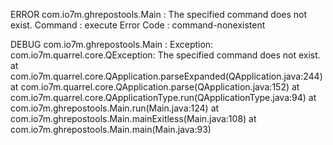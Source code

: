 ERROR com.io7m.ghrepostools.Main : The specified command does not exist.
  Command    : execute
  Error Code : command-nonexistent

DEBUG com.io7m.ghrepostools.Main : Exception: 
com.io7m.quarrel.core.QException: The specified command does not exist.
	at com.io7m.quarrel.core.QApplication.parseExpanded(QApplication.java:244)
	at com.io7m.quarrel.core.QApplication.parse(QApplication.java:152)
	at com.io7m.quarrel.core.QApplicationType.run(QApplicationType.java:94)
	at com.io7m.ghrepostools.Main.run(Main.java:124)
	at com.io7m.ghrepostools.Main.mainExitless(Main.java:108)
	at com.io7m.ghrepostools.Main.main(Main.java:93)
